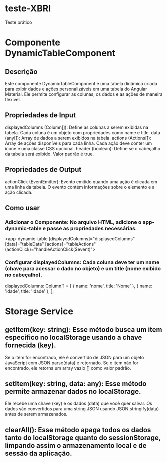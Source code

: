 # teste-XBRI
Teste prático

# Componente DynamicTableComponent
## Descrição
Este componente DynamicTableComponent é uma tabela dinâmica criada para exibir dados e ações personalizáveis em uma tabela do Angular Material. Ele permite configurar as colunas, os dados e as ações de maneira flexível.

## Propriedades de Input
displayedColumns (Column[]): Define as colunas a serem exibidas na tabela. Cada coluna é um objeto com propriedades como name e title.
data (any[]): Array de dados a serem exibidos na tabela.
actions (Actions[]): Array de ações disponíveis para cada linha. Cada ação deve conter um ícone e uma classe CSS opcional.
header (boolean): Define se o cabeçalho da tabela será exibido. Valor padrão é true.

## Propriedades de Output
actionClick (EventEmitter<ActionClickEvent>): Evento emitido quando uma ação é clicada em uma linha da tabela. O evento contém informações sobre o elemento e a ação clicada.

## Como usar
### Adicionar o Componente: No arquivo HTML, adicione o app-dynamic-table e passe as propriedades necessárias.

<app-dynamic-table 
  [displayedColumns]="displayedColumns"
  [data]="tableData"
  [actions]="tableActions"
  (actionClick)="handleActionClick($event)">
</app-dynamic-table>

### Configurar displayedColumns: Cada coluna deve ter um name (chave para acessar o dado no objeto) e um title (nome exibido no cabeçalho).

displayedColumns: Column[] = [
  { name: 'nome', title: 'Nome' },
  { name: 'idade', title: 'Idade' },
];

# Storage Service
## getItem(key: string): Esse método busca um item específico no localStorage usando a chave fornecida (key).
Se o item for encontrado, ele é convertido de JSON para um objeto JavaScript com JSON.parse(data) e retornado.
Se o item não for encontrado, ele retorna um array vazio [] como valor padrão.


## setItem(key: string, data: any): Esse método permite armazenar dados no localStorage.
Ele recebe uma chave (key) e os dados (data) que você quer salvar.
Os dados são convertidos para uma string JSON usando JSON.stringify(data) antes de serem armazenados.

## clearAll(): Esse método apaga todos os dados tanto do localStorage quanto do sessionStorage, limpando assim o armazenamento local e de sessão da aplicação.